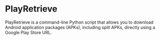 # PlayRetrieve
PlayRetrieve is a command-line Python script that allows you to download Android application packages (APKs), including split APKs, directly using a Google Play Store URL.
